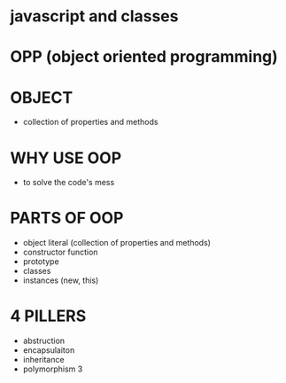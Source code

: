 # javascript and classes
# OPP (object oriented programming)


# OBJECT
- collection of properties and methods


# WHY USE OOP
- to solve the code's mess


# PARTS OF OOP
- object literal (collection of properties and methods)
- constructor function
- prototype
- classes
- instances (new, this)


# 4 PILLERS
- abstruction
- encapsulaiton
- inheritance
- polymorphism
3